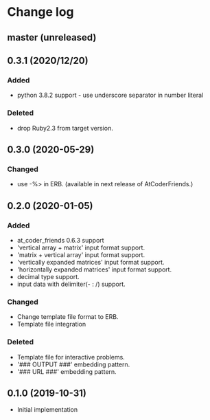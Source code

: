 # Change log

## master (unreleased)

## 0.3.1 (2020/12/20)
### Added
- python 3.8.2 support - use underscore separator in number literal

### Deleted
- drop Ruby2.3 from target version.

## 0.3.0 (2020-05-29)
### Changed
- use -%> in ERB. (available in next release of AtCoderFriends.)

## 0.2.0 (2020-01-05)
### Added
- at_coder_friends 0.6.3 support
- 'vertical array + matrix' input format support.
- 'matrix + vertical array' input format support.
- 'vertically expanded matrices' input format support.
- 'horizontally expanded matrices' input format support.
- decimal type support.
- input data with delimiter(- : /) support.

### Changed
- Change template file format to ERB.
- Template file integration

### Deleted
- Template file for interactive problems.
- '### OUTPUT ###' embedding pattern.
- '### URL ###' embedding pattern.

## 0.1.0 (2019-10-31)
- Initial implementation
